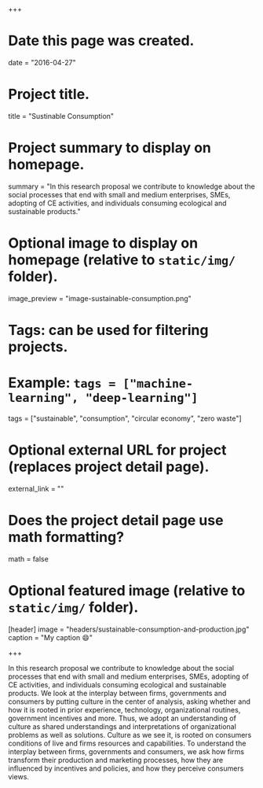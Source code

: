 +++
# Date this page was created.
date = "2016-04-27"

# Project title.
title = "Sustinable Consumption"

# Project summary to display on homepage.
summary = "In this research proposal we contribute to knowledge about the social processes that end with small and medium enterprises, SMEs, adopting of CE activities, and individuals consuming ecological and sustainable products."

# Optional image to display on homepage (relative to `static/img/` folder).
image_preview = "image-sustainable-consumption.png"

# Tags: can be used for filtering projects.
# Example: `tags = ["machine-learning", "deep-learning"]`
tags = ["sustainable", "consumption", "circular economy", "zero waste"]

# Optional external URL for project (replaces project detail page).
external_link = ""

# Does the project detail page use math formatting?
math = false

# Optional featured image (relative to `static/img/` folder).
[header]
image = "headers/sustainable-consumption-and-production.jpg"
caption = "My caption :smile:"

+++

In this research proposal we contribute to knowledge about the social processes that end with small and medium enterprises, SMEs, adopting of CE activities, and individuals consuming ecological and sustainable products. We look at the interplay between firms, governments and consumers by putting culture in the center of analysis, asking whether and how it is rooted in prior experience, technology, organizational routines, government incentives and more. Thus, we adopt an understanding of culture as shared understandings and interpretations of organizational problems as well as solutions. Culture as we see it, is rooted on consumers conditions of live and firms resources and capabilities. To understand the interplay between firms, governments and consumers, we ask how firms transform their production and marketing processes, how they are influenced by incentives and policies, and how they perceive consumers views.


